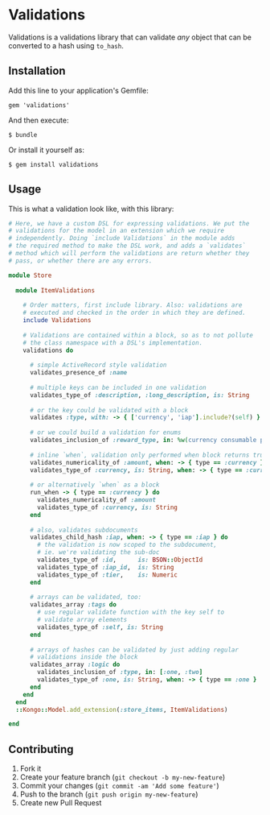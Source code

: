 # Validations

Validations is a validations library that can validate *any* object that can be
converted to a hash using `to_hash`.

## Installation

Add this line to your application's Gemfile:

    gem 'validations'

And then execute:

    $ bundle

Or install it yourself as:

    $ gem install validations

## Usage

This is what a validation look like, with this library:

```ruby
# Here, we have a custom DSL for expressing validations. We put the
# validations for the model in an extension which we require
# independently. Doing `include Validations` in the module adds
# the required method to make the DSL work, and adds a `validates`
# method which will perform the validations are return whether they
# pass, or whether there are any errors.

module Store
  
  module ItemValidations
    
    # Order matters, first include library. Also: validations are
    # executed and checked in the order in which they are defined.
    include Validations
    
    # Validations are contained within a block, so as to not pollute
    # the class namespace with a DSL's implementation.
    validations do
      
      # simple ActiveRecord style validation
      validates_presence_of :name
      
      # multiple keys can be included in one validation
      validates_type_of :description, :long_description, is: String
      
      # or the key could be validated with a block
      validates :type, with: -> { ['currency', 'iap'].include?(self) }
      
      # or we could build a validation for enums
      validates_inclusion_of :reward_type, in: %w(currency consumable permanent)
      
      # inline `when`, validation only performed when block returns true
      validates_numericality_of :amount, when: -> { type == :currency }
      validates_type_of :currency, is: String, when: -> { type == :currency }
      
      # or alternatively `when` as a block
      run_when -> { type == :currency } do
        validates_numericality_of :amount
        validates_type_of :currency, is: String
      end
      
      # also, validates subdocuments
      validates_child_hash :iap, when: -> { type == :iap } do
        # the validation is now scoped to the subdocument,
        # ie. we're validating the sub-doc
        validates_type_of :id,      is: BSON::ObjectId
        validates_type_of :iap_id,  is: String
        validates_type_of :tier,    is: Numeric
      end
      
      # arrays can be validated, too:
      validates_array :tags do
        # use regular validate function with the key self to
        # validate array elements
        validates_type_of :self, is: String
      end
      
      # arrays of hashes can be validated by just adding regular
      # validations inside the block
      validates_array :logic do
        validates_inclusion_of :type, in: [:one, :two]
        validates_type_of :one, is: String, when: -> { type == :one }
      end
    end
  end
  ::Kongo::Model.add_extension(:store_items, ItemValidations)

end
```

## Contributing

1. Fork it
2. Create your feature branch (`git checkout -b my-new-feature`)
3. Commit your changes (`git commit -am 'Add some feature'`)
4. Push to the branch (`git push origin my-new-feature`)
5. Create new Pull Request
